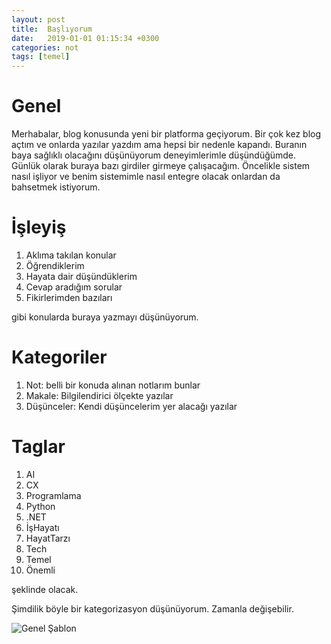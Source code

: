 ```yaml
---
layout: post
title:  Başlıyorum  
date:   2019-01-01 01:15:34 +0300
categories: not
tags: [temel]
---
```


# Genel
Merhabalar, blog konusunda yeni bir platforma geçiyorum. Bir çok kez blog açtım ve onlarda yazılar yazdım ama hepsi bir nedenle kapandı. Buranın baya sağlıklı olacağını düşünüyorum deneyimlerimle düşündüğümde. Günlük olarak buraya bazı girdiler girmeye çalışacağım. Öncelikle sistem nasıl işliyor ve benim sistemimle nasıl entegre olacak onlardan da bahsetmek istiyorum.
# İşleyiş
1. Aklıma takılan konular
2. Öğrendiklerim
3. Hayata dair düşündüklerim
4. Cevap aradığım sorular
5. Fikirlerimden bazıları

gibi konularda buraya yazmayı düşünüyorum.

# Kategoriler
1. Not: belli bir konuda alınan notlarım bunlar
2. Makale: Bilgilendirici ölçekte yazılar
3. Düşünceler: Kendi düşüncelerim yer alacağı yazılar

# Taglar
1. AI
2. CX
3. Programlama
4. Python
5. .NET
6. İşHayatı
7. HayatTarzı
8. Tech
9. Temel
10. Önemli

şeklinde olacak. 

Şimdilik böyle bir kategorizasyon düşünüyorum. Zamanla değişebilir.

![Genel Şablon](https://drive.google.com/file/d/1HTW7yWiAFiOQ0JVB5EVw21SFEhdhYUDO/view?usp=drive_link)
